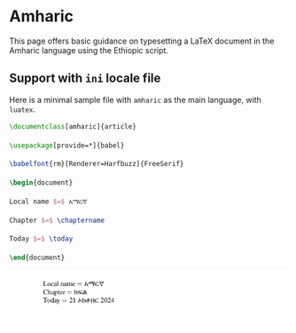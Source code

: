 # Amharic

This page offers basic guidance on typesetting a LaTeX document in the
Amharic language using the Ethiopic script.

## Support with `ini` locale file

Here is a minimal sample file with `amharic` as the main language, with `luatex`.

```tex
\documentclass[amharic]{article}

\usepackage[provide=*]{babel}

\babelfont{rm}[Renderer=Harfbuzz]{FreeSerif}

\begin{document}

Local name $=$ አማርኛ

Chapter $=$ \chaptername

Today $=$ \today

\end{document}
```

![](../media/locale-amharic.png)
